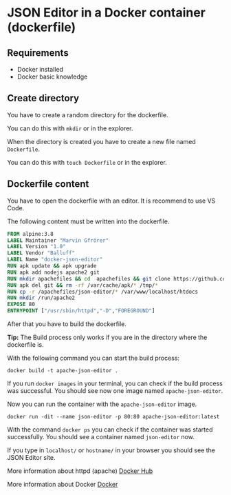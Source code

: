 # JSON Editor in a Docker container (dockerfile)

## Requirements

- Docker installed
- Docker basic knowledge

## Create directory

You have to create a random directory for the dockerfile.

You can do this with `mkdir` or in the explorer.

When the directory is created you have to create a new file named `Dockerfile`. 

You can do this with `touch Dockerfile` or in the explorer.

## Dockerfile content

You have to open the dockerfile with an editor. It is recommend to use VS Code.

The following content must be written into the dockerfile.

```dockerfile
FROM alpine:3.8
LABEL Maintainer "Marvin Gfrörer"
LABEL Version "1.0"
LABEL Vendor "Balluff"
LABEL Name "docker-json-editor"
RUN apk update && apk upgrade
RUN apk add nodejs apache2 git 
RUN mkdir apachefiles && cd  apachefiles && git clone https://github.com/Balluff/json-editor.git
RUN apk del git && rm -rf /var/cache/apk/* /tmp/*
RUN cp -r /apachefiles/json-editor/* /var/www/localhost/htdocs
RUN mkdir /run/apache2
EXPOSE 80
ENTRYPOINT ["/usr/sbin/httpd","-D","FOREGROUND"]
```

After that you have to build the dockerfile.

**Tip:** The Build process only works if you are in the directory where the dockerfile is. 

With the following command you can start the build process:

```
docker build -t apache-json-editor .
```

If you run `docker images` in your terminal, you can check if the build process was successful. You should see now one image named `apache-json-editor`.

Now you can run the container with the `apache-json-editor` image.

```
docker run -dit --name json-editor -p 80:80 apache-json-editor:latest
```

With the command `docker ps` you can check if the container was started successfully. You should see a container named `json-editor` now.

If you type in `localhost/` or `hostname/` in your browser you should see the JSON Editor site.

More information about httpd (apache) [Docker Hub](https://hub.docker.com/_/httpd)

More information about Docker [Docker](https://www.docker.com/)
